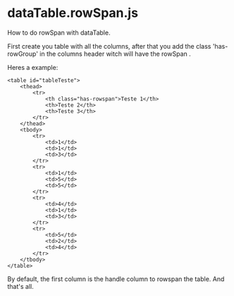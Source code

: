 # dataTable.rowSpan.js
How to do rowSpan with dataTable.

First create you table with all the columns, after that you add the class 'has-rowGroup' in the columns header witch will have the rowSpan .

Heres a example:

	<table id="tableTeste">
		<thead>
			<tr>
				<th class="has-rowspan">Teste 1</th>
				<th>Teste 2</th>
				<th>Teste 3</th>
			</tr>
		</thead>
		<tbody>
			<tr>
				<td>1</td>
				<td>1</td>
				<td>3</td>
			</tr>
			<tr>
				<td>1</td>
				<td>5</td>
				<td>5</td>
			</tr>
			<tr>
				<td>4</td>
				<td>1</td>
				<td>3</td>
			</tr>
			<tr>
				<td>5</td>
				<td>2</td>
				<td>4</td>
			</tr>
		</tbody>
	</table>

By default, the first column is the handle column to rowspan the table.
And that's all.
